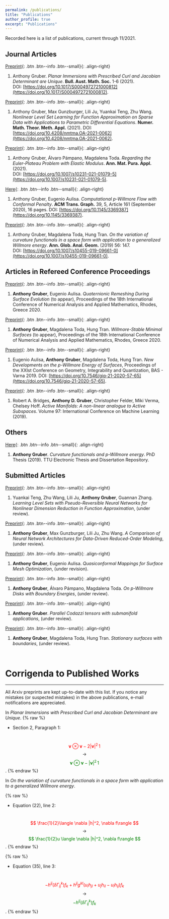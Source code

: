 ```yaml
---
permalink: /publications/
title: "Publications"
author_profile: true
excerpt: "Publications"
---
```


Recorded here is a list of publications, current through 11/2021.

## Journal Articles
[Preprint](https://arxiv.org/abs/2107.13707#){: .btn .btn--info .btn--small}{: .align-right}
1.  Anthony Gruber.  *Planar Immersions with Prescribed Curl and Jacobian Determinant are Unique*.  **Bull. Aust. Math. Soc.** 1-6 (2021).  
DOI: [https://doi.org/10.1017/S0004972721000812](https://doi.org/10.1017/S0004972721000812).

[Preprint](https://arxiv.org/abs/2104.14072#){: .btn .btn--info .btn--small}{: .align-right}
1.  Anthony Gruber, Max Gunzburger, Lili Ju, Yuankai Teng, Zhu Wang.  *Nonlinear Level Set Learning for Function Approximation on Sparse Data with Applications to Parametric Differential Equations*.  **Numer. Math. Theor. Meth. Appl.** (2021).  DOI: [https://doi.org/10.4208/nmtma.OA-2021-0062](https://doi.org/10.4208/nmtma.OA-2021-0062).

[Preprint](https://arxiv.org/abs/2010.00149#){: .btn .btn--info .btn--small}{: .align-right}
1.  Anthony Gruber, Álvaro Pámpano, Magdalena Toda.  *Regarding the Euler-Plateau Problem with Elastic Modulus*. **Ann. Mat. Pura. Appl.** (2021).  
DOI: [https://doi.org/10.1007/s10231-021-01079-5](https://doi.org/10.1007/s10231-021-01079-5).

[Here](https://dl.acm.org/doi/10.1145/3369387?cid=99659571076){: .btn .btn--info .btn--small}{: .align-right}
1.  Anthony Gruber, Eugenio Aulisa.  *Computational p-Willmore Flow with Conformal Penalty*. **ACM Trans. Graph.** 39, 5, Article 161 (September 2020), 16 pages. DOI: [https://doi.org/10.1145/3369387](https://doi.org/10.1145/3369387).

[Preprint](https://arxiv.org/abs/1905.01759#){: .btn .btn--info .btn--small}{: .align-right}
1.  Anthony Gruber, Magdalena Toda, Hung Tran.  *On the variation of curvature functionals in a space form with application to a generalized Willmore energy*. **Ann. Glob. Anal. Geom.** (2019) 56: 147.  
DOI: [https://doi.org/10.1007/s10455-019-09661-0](https://doi.org/10.1007/s10455-019-09661-0).

## Articles in Refereed Conference Proceedings
[Preprint](/files/preprints/QRDSE.pdf){: .btn .btn--info .btn--small}{: .align-right}
1.  **Anthony Gruber**, Eugenio Aulisa.  *Quaternionic Remeshing During Surface Evolution* (to appear), Proceedings of the 18th International Conference of Numerical Analysis and Applied Mathematics, Rhodes, Greece 2020.

[Preprint](/files/preprints/WSMS.pdf){: .btn .btn--info .btn--small}{: .align-right}
1.  **Anthony Gruber**, Magdalena Toda, Hung Tran.  *Willmore-Stable Minimal Surfaces* (to appear), Proceedings of the 18th International Conference of Numerical Analysis and Applied Mathematics, Rhodes, Greece 2020.

[Preprint](/files/preprints/PWillmoreGIQ.pdf){: .btn .btn--info .btn--small}{: .align-right}
1.  Eugenio Aulisa, **Anthony Gruber**, Magdalena Toda, Hung Tran.  *New Developments on the p-Willmore Energy of Surfaces*, Proceedings of the XXIst Conference on Geometry, Integrability and Quantization, BAS - Varna 2019.  DOI: [https://doi.org/10.7546/giq-21-2020-57-65](https://doi.org/10.7546/giq-21-2020-57-65).

[Preprint](https://arxiv.org/abs/1904.13386#){: .btn .btn--info .btn--small}{: .align-right}
1.  Robert A. Bridges, **Anthony D. Gruber**, Christopher Felder, Miki Verma, Chelsey Hoff.  *Active Manifolds: A non-linear analogue to Active Subspaces*. Volume 97: International Conference on Machine Learning (2019).

## Others
[Here](https://ttu-ir.tdl.org/handle/2346/85351#){: .btn .btn--info .btn--small}{: .align-right}
1.  **Anthony Gruber**.  *Curvature functionals and p-Willmore energy*.  PhD Thesis (2019).  TTU Electronic Thesis and Dissertation Repository.

## Submitted Articles
[Preprint](/files/preprints/pseudo_rev_NN.pdf/){: .btn .btn--info .btn--small}{: .align-right}
1.  Yuankai Teng, Zhu Wang, Lili Ju, **Anthony Gruber**, Guannan Zhang.  *Learning Level Sets with Pseudo-Reversible Neural Networks for Nonlinear Dimension Reduction in Function Approximation*, (under review).

[Preprint](https://arxiv.org/abs/2110.03442#){: .btn .btn--info .btn--small}{: .align-right}
1.  **Anthony Gruber**, Max Gunzburger, Lili Ju, Zhu Wang.  *A Comparison of Neural Network Architectures for Data-Driven Reduced-Order Modeling*, (under review).

[Preprint](/files/preprints/QC_paper.pdf){: .btn .btn--info .btn--small}{: .align-right}
1.  **Anthony Gruber**, Eugenio Aulisa.  *Quasiconformal Mappings for Surface Mesh Optimization*, (under revision).

[Preprint](https://arxiv.org/abs/2110.14778#){: .btn .btn--info .btn--small}{: .align-right}
1.  **Anthony Gruber**, Álvaro Pámpano, Magdalena Toda.  *On p-Willmore Disks with Boundary Energies*, (under review).

[Preprint](https://arxiv.org/abs/2004.03103#){: .btn .btn--info .btn--small}{: .align-right}
1.  **Anthony Gruber**.  *Parallel Codazzi tensors with submanifold applications*, (under review).

[Preprint](https://arxiv.org/abs/1912.07103#){: .btn .btn--info .btn--small}{: .align-right}
1.  **Anthony Gruber**, Magdalena Toda, Hung Tran.  *Stationary surfaces with boundaries*, (under review).


&nbsp;
# Corrigenda to Published Works
---
All Arxiv preprints are kept up-to-date with this list.  If you notice any mistakes (or suspected mistakes) in the above publications, e-mail notifications are appreciated.

In *Planar Immersions with Prescribed Curl and Jacobian Determinant are Unique*.
{% raw %}
- Section 2, Paragraph 1:

&nbsp; &nbsp; &nbsp; &nbsp; &nbsp; &nbsp; &nbsp; &nbsp; &nbsp; &nbsp; <span style="color:red"> $$ \mathbf{v} \otimes \mathbf{v} - 2|\mathbf{v}|^2\,1 $$ </span> $$ \,\,\longrightarrow\,\, $$ <span style="color:green"> $$ \mathbf{v} \otimes \mathbf{v} - |\mathbf{v}|^2\,1 $$ </span>.
{% endraw %}

In *On the variation of curvature functionals in a space form with application to a generalized Willmore energy*.

{% raw %}
- Equation (22), line 2:

&nbsp; &nbsp; &nbsp; &nbsp; &nbsp; &nbsp; &nbsp; &nbsp; &nbsp; &nbsp; <span style="color:red"> $$ \frac{1}{2}\langle \nabla |h|^2, \nabla f\rangle $$ </span> $$ \,\,\longrightarrow\,\, $$ <span style="color:green"> $$ \frac{1}{2}u \langle \nabla |h|^2, \nabla f\rangle $$ </span>.
{% endraw %}

{% raw %}
- Equation (35), line 3:

&nbsp; &nbsp; &nbsp; &nbsp; &nbsp; &nbsp; &nbsp; &nbsp; &nbsp; &nbsp; <span style="color:red"> $$ - h^{ij}(\delta\Gamma^k_{ij})f_k + h^{ij}g^{kl}(u_ih_{jl}+u_jh_{il}-u_lh_{ij})f_k $$ </span> $$ \,\,\longrightarrow\,\, $$ <span style="color:green"> $$ -h^{ij}(\delta\Gamma^k_{ij})f_k $$ </span>.
{% endraw %}
